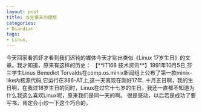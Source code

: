 ```yaml
---
layout: post
title: 与生俱来的理想
categories:
- Diandian
tags:
- Linux, 
---
```

今天回家看抓虾才看到我们迟钝的媒体今天才贴出类似《Linux 17岁生日》的文章。我才知道，原来有这样的历史： 【\*\*IT168 技术资讯\*\*】1991年10月5日,芬兰学生Linus Benedict Torvalds在comp.os.minix新闻组上公布了第一款minix-like内核源代码,它运行在386-AT上,这一天离现在刚好17年. 十月五日啊，我的生日啊，在我过18岁生日的同时，Linux在过它十七岁的生日。我还一直都不知道为什么我这么喜欢Linux呢，原来我们是同一天的啊。 很是感动，以后若是成功了要写书，肯定会小炒一下这个巧合的。